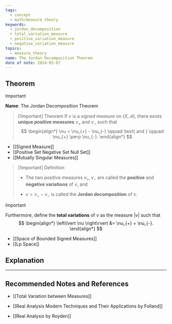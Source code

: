 ```yaml
---
tags:
  - concept
  - math/measure_theory
keywords:
  - jordan_decomposition
  - total_variation_measure
  - positive_variation_measure
  - negative_variation_measure
topics:
  - measure_theory
name: The Jordan Decomposition Theorem
date of note: 2024-05-07
---
```


## Theorem

>[!important]
>**Name**: The Jordan Decomposition Theorem


>[!important] Theorem
>If $\nu$ is a *signed measure* on $(X,\mathscr{B})$, there exists **unique positive measures** $\nu_{+}$ and  $\nu_{-}$ such that 
>$$
>\begin{align*}
> \nu = \nu_{+} - \nu_{-} \qquad \text{ and } \qquad \nu_{+} \perp \nu_{-}.
> \end{align*}
>$$

- [[Signed Measure]]
- [[Positive Set Negative Set Null Set]]
- [[Mutually Singular Measures]]


>[!important] Definition
>- The two positive measures $\nu_{+}, \nu_{-}$ are called the **positive** and **negative variations** of $\nu$, and 
>
>- $\nu= \nu_{+} - \nu_{-}$ is called the **Jordan decomposition** of $\nu$.

>[!important]
>Furthermore, define the **total variations** of $\nu$ as the measure $\left\lvert \nu \right\rvert$ such that 
>$$
> \begin{align*}
> \left\lvert \nu \right\rvert &=  \nu_{+} + \nu_{-}.
> \end{align*}
> $$

- [[Space of Bounded Signed Measures]]
- [[Lp Space]]

## Explanation






-----------
##  Recommended Notes and References

- [[Total Variation between Measures]]

- [[Real Analysis Modern Techniques and Their Applications by Folland]]
- [[Real Analysis by Royden]]